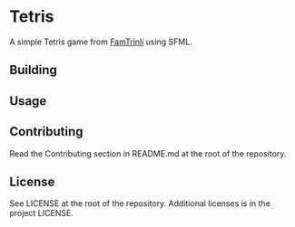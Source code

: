 # Tetris

A simple Tetris game from [FamTrinli](https://www.youtube.com/channel/UCC7qpnId5RIQruKDJOt2exw) using SFML.

## Building

## Usage

## Contributing

Read the Contributing section in README.md at the root of the repository.

## License

See LICENSE at the root of the repository. Additional licenses is in the project LICENSE.

